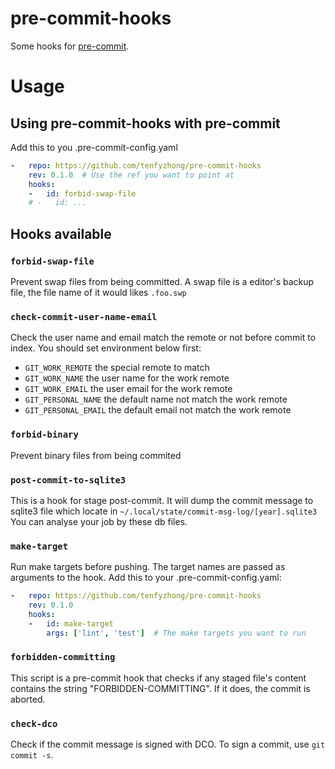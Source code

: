 # pre-commit-hooks

Some hooks for [pre-commit](https://pre-commit.com/).

# Usage

## Using pre-commit-hooks with pre-commit

Add this to you .pre-commit-config.yaml

```yaml
-   repo: https://github.com/tenfyzhong/pre-commit-hooks
    rev: 0.1.0  # Use the ref you want to point at
    hooks:
    -   id: forbid-swap-file
    # -   id: ...
```

## Hooks available

### `forbid-swap-file`

Prevent swap files from being committed.
A swap file is a editor's backup file, the file name of it would likes `.foo.swp`

### `check-commit-user-name-email`

Check the user name and email match the remote or not before commit to index.
You should set environment below first:

- `GIT_WORK_REMOTE` the special remote to match
- `GIT_WORK_NAME` the user name for the work remote
- `GIT_WORK_EMAIL` the user email for the work remote
- `GIT_PERSONAL_NAME` the default name not match the work remote
- `GIT_PERSONAL_EMAIL` the default email not match the work remote

### `forbid-binary`

Prevent binary files from being commited

### `post-commit-to-sqlite3`

This is a hook for stage post-commit. It will dump the commit message to sqlite3 file which locate in `~/.local/state/commit-msg-log/[year].sqlite3`
You can analyse your job by these db files.

### `make-target`

Run make targets before pushing. The target names are passed as arguments to the hook.
Add this to your .pre-commit-config.yaml:

```yaml
-   repo: https://github.com/tenfyzhong/pre-commit-hooks
    rev: 0.1.0
    hooks:
    -   id: make-target
        args: ['lint', 'test']  # The make targets you want to run
```

### `forbidden-committing`

This script is a pre-commit hook that checks if any staged file's content contains the string "FORBIDDEN-COMMITTING". If it does, the commit is aborted.

### `check-dco`

Check if the commit message is signed with DCO.
To sign a commit, use `git commit -s`.
